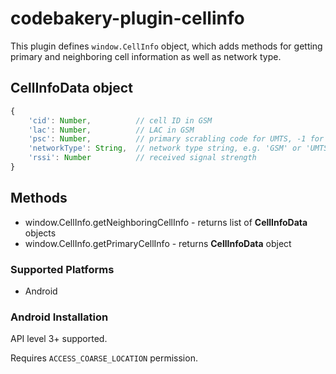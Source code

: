 # codebakery-plugin-cellinfo

This plugin defines `window.CellInfo` object, which adds methods for getting
primary and neighboring cell information as well as network type.

## CellInfoData object

```javascript
{
    'cid': Number,          // cell ID in GSM
    'lac': Number,          // LAC in GSM
    'psc': Number,          // primary scrabling code for UMTS, -1 for GSM
    'networkType': String,  // network type string, e.g. 'GSM' or 'UMTS'
    'rssi': Number          // received signal strength
}
```

## Methods

- window.CellInfo.getNeighboringCellInfo - returns list of **CellInfoData** objects
- window.CellInfo.getPrimaryCellInfo - returns **CellInfoData** object

### Supported Platforms

- Android

### Android Installation

API level 3+ supported.

Requires `ACCESS_COARSE_LOCATION` permission.
